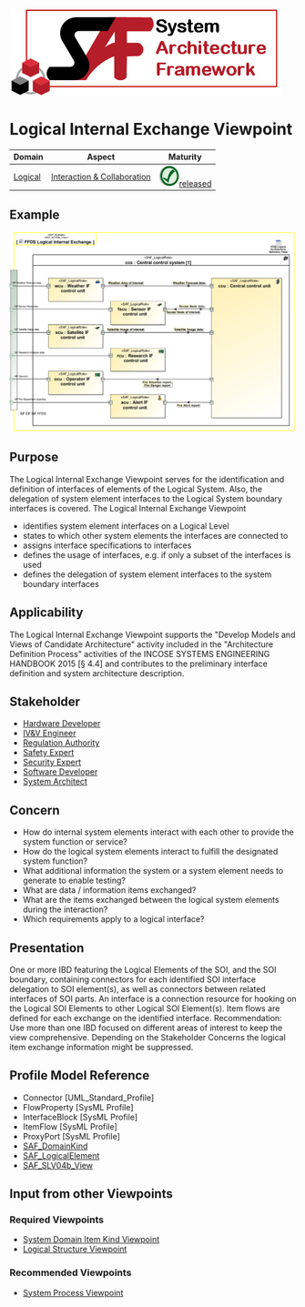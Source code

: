 ![System Architecture Framework](../diagrams/Logo_SAF.png)
# Logical Internal Exchange Viewpoint
|**Domain**|**Aspect**|**Maturity**|
| --- | --- | --- |
|[Logical](../domains.md#Domain-Logical)|[Interaction & Collaboration](../aspects.md#Aspect-Interaction-&-Collaboration)|![Released](../diagrams/Symbol_confirmed.svg.png )[released](../using-saf/maturity.md#released)|
## Example
![FFDS Logical Internal Exchange](../diagrams/FFDS-Logical-Internal-Exchange.svg)
## Purpose
The Logical Internal Exchange Viewpoint serves for the identification and definition of interfaces of elements of the Logical System. Also, the delegation of system element interfaces to the Logical System boundary interfaces is covered.
The Logical Internal Exchange Viewpoint
* identifies system element interfaces on a Logical Level
* states to which other system elements the interfaces are connected to
* assigns interface specifications to interfaces
* defines the usage of interfaces, e.g. if only a subset of the interfaces is used 
* defines the delegation of system element interfaces to the system boundary interfaces
## Applicability
The Logical Internal Exchange Viewpoint supports the "Develop Models and Views of Candidate Architecture" activity included in the "Architecture Definition Process" activities of the INCOSE SYSTEMS ENGINEERING HANDBOOK 2015 [§ 4.4] and contributes to the preliminary interface definition and system architecture description.
## Stakeholder
* [Hardware Developer](../stakeholders.md#Hardware-Developer)
* [IV&V Engineer](../stakeholders.md#IV&V-Engineer)
* [Regulation Authority](../stakeholders.md#Regulation-Authority)
* [Safety Expert](../stakeholders.md#Safety-Expert)
* [Security Expert](../stakeholders.md#Security-Expert)
* [Software Developer](../stakeholders.md#Software-Developer)
* [System Architect](../stakeholders.md#System-Architect)
## Concern
* How do internal system elements interact with each other to provide the system function or service?
* How do the logical system elements interact to fulfill the designated system function?
* What additional information the system or a system element needs to generate to enable testing?
* What are data / information items exchanged?
* What are the items exchanged between the logical system elements during the interaction?
* Which requirements apply to a logical interface?
## Presentation
One or more IBD featuring the Logical Elements of the SOI, and the SOI boundary, containing connectors for each identified SOI interface delegation to SOI element(s), as well as connectors between related interfaces of SOI parts. An interface is a connection resource for hooking on the Logical SOI Elements to other Logical SOI Element(s). Item flows are defined for each exchange on the identified interface.  Recommendation: Use more than one IBD focused on different areas of interest to keep the view comprehensive. Depending on the Stakeholder Concerns the logical item exchange information might be suppressed.

## Profile Model Reference
* Connector [UML_Standard_Profile]
* FlowProperty [SysML Profile]
* InterfaceBlock [SysML Profile]
* ItemFlow [SysML Profile]
* ProxyPort [SysML Profile]
* [SAF_DomainKind](../stereotypes.md#SAF_DomainKind)
* [SAF_LogicalElement](../stereotypes.md#SAF_LogicalElement)
* [SAF_SLV04b_View](../stereotypes.md#SAF_SLV04b_View)
## Input from other Viewpoints
### Required Viewpoints
* [System Domain Item Kind Viewpoint](System-Domain-Item-Kind-Viewpoint.md)
* [Logical Structure Viewpoint](Logical-Structure-Viewpoint.md)
### Recommended Viewpoints
* [System Process Viewpoint](System-Process-Viewpoint.md)
